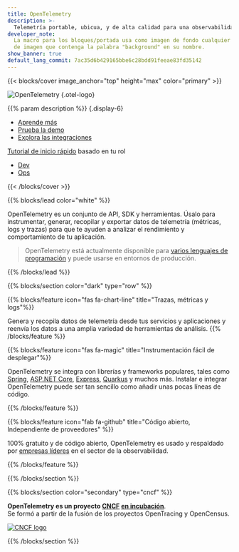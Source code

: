 ```yaml
---
title: OpenTelemetry
description: >-
  Telemetría portable, ubicua, y de alta calidad para una observabilidad eficaz
developer_note:
  La macro para los bloques/portada usa como imagen de fondo cualquier archivo
  de imagen que contenga la palabra "background" en su nombre.
show_banner: true
default_lang_commit: 7ac35d6b429165bbe6c28bdd91feeae83fd35142
---
```


<div class="d-none"><a rel="me" href="https://fosstodon.org/@opentelemetry"></a></div>

{{< blocks/cover image_anchor="top" height="max" color="primary" >}}

<!-- prettier-ignore -->
![OpenTelemetry](/img/logos/opentelemetry-horizontal-color.svg)
{.otel-logo}

<!-- prettier-ignore -->
{{% param description %}}
{.display-6}

<div class="l-primary-buttons mt-5">

- [Aprende más](docs/what-is-opentelemetry/)
- [Prueba la demo](docs/demo/)
- [Explora las integraciones](/ecosystem/integrations/)

</div>

<div class="h3 mt-4">
<a class="text-secondary" href="docs/getting-started/">Tutorial de inicio rápido</a> basado en tu rol
</div>
<div class="l-get-started-buttons">

- [Dev](docs/getting-started/dev/)
- [Ops](docs/getting-started/ops/)

</div>
{{< /blocks/cover >}}

{{% blocks/lead color="white" %}}

OpenTelemetry es un conjunto de API, SDK y herramientas. Úsalo para
instrumentar, generar, recopilar y exportar datos de telemetría (métricas, logs
y trazas) para que te ayuden a analizar el rendimiento y comportamiento de tu
aplicación.

> OpenTelemetry está actualmente disponible para
> [varios lenguajes de programación](docs/languages) y puede usarse en entornos
> de producción.

{{% /blocks/lead %}}

{{% blocks/section color="dark" type="row" %}}

{{% blocks/feature icon="fas fa-chart-line" title="Trazas, métricas y logs"%}}

Genera y recopila datos de telemetría desde tus servicios y aplicaciones y
reenvía los datos a una amplia variedad de herramientas de análisis.
{{% /blocks/feature %}}

{{% blocks/feature icon="fas fa-magic" title="Instrumentación fácil de desplegar"%}}

OpenTelemetry se integra con librerías y frameworks populares, tales como
[Spring](https://spring.io),
[ASP.NET Core](https://docs.microsoft.com/aspnet/core),
[Express](https://expressjs.com), [Quarkus](https://quarkus.io) y muchos más.
Instalar e integrar OpenTelemetry puede ser tan sencillo como añadir unas pocas
líneas de código.

{{% /blocks/feature %}}

{{% blocks/feature icon="fab fa-github" title="Código abierto, Independiente de proveedores" %}}

100% gratuito y de código abierto, OpenTelemetry es usado y respaldado por
[empresas líderes](/ecosystem/vendors/) en el sector de la observabilidad.

{{% /blocks/feature %}}

{{% /blocks/section %}}

{{% blocks/section color="secondary" type="cncf" %}}

**OpenTelemetry es un proyecto [CNCF][] [en incubación][]**.<br> Se formó a
partir de la fusión de los proyectos OpenTracing y OpenCensus.

[![CNCF logo][]][cncf]

[cncf]: https://cncf.io
[cncf logo]: /img/logos/cncf-white.svg
[en incubación]: https://www.cncf.io/projects/

{{% /blocks/section %}}
